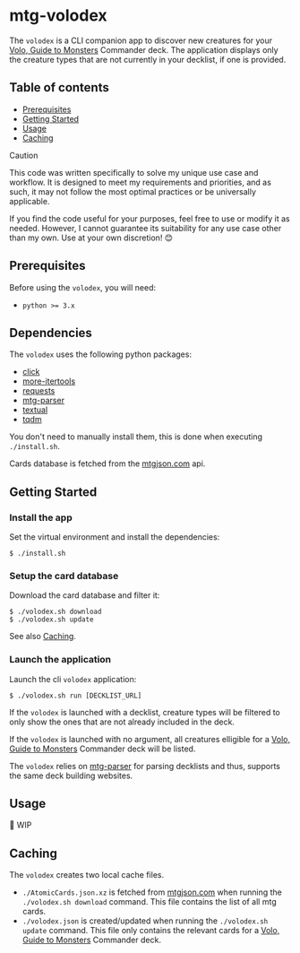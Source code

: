 # mtg-volodex

The `volodex` is a CLI companion app to discover new creatures for your [Volo, Guide to Monsters](https://scryfall.com/card/afr/238/volo-guide-to-monsters) Commander deck.
The application displays only the creature types that are not currently in your decklist, if one is provided.


## Table of contents

- [Prerequisites](#prerequisites)
- [Getting Started](#getting-started)
- [Usage](#usage)
- [Caching](#caching)


> [!CAUTION]
> This code was written specifically to solve my unique use case and workflow. It is designed to meet my requirements and priorities, and as such, it may not follow the most optimal practices or be universally applicable.
>
> If you find the code useful for your purposes, feel free to use or modify it as needed. However, I cannot guarantee its suitability for any use case other than my own. Use at your own discretion! 😊


## Prerequisites

Before using the `volodex`, you will need:
- `python >= 3.x`


## Dependencies

The `volodex` uses the following python packages:
- [click](https://pypi.org/project/click/)
- [more-itertools](https://pypi.org/project/more-itertools/)
- [requests](https://pypi.org/project/requests/)
- [mtg-parser](https://pypi.org/project/mtg_parser/)
- [textual](https://pypi.org/project/textual/)
- [tqdm](https://pypi.org/project/tqdm/)


You don't need to manually install them, this is done when executing `./install.sh`.

Cards database is fetched from the [mtgjson.com](https://mtgjson.com) api.


## Getting Started


### Install the app

Set the virtual environment and install the dependencies:

```Shell
$ ./install.sh
```


### Setup the card database

Download the card database and filter it:

```Shell
$ ./volodex.sh download
$ ./volodex.sh update
```

See also [Caching](#caching).


### Launch the application

Launch the cli `volodex` application:

```Shell
$ ./volodex.sh run [DECKLIST_URL]
```

If the `volodex` is launched with a decklist, creature types will be filtered to only show the ones that are not already included in the deck.

If the `volodex` is launched with no argument, all creatures elligible for a [Volo, Guide to Monsters](https://scryfall.com/card/afr/238/volo-guide-to-monsters) Commander deck will be listed.

The `volodex` relies on [mtg-parser](https://pypi.org/project/mtg_parser/) for parsing decklists and thus, supports the same deck building websites.


## Usage

🚧 WIP


## Caching

The `volodex` creates two local cache files.
- `./AtomicCards.json.xz` is fetched from [mtgjson.com](https://mtgjson.com) when running the `./volodex.sh download` command. This file contains the list of all mtg cards.
- `./volodex.json` is created/updated when running the `./volodex.sh update` command. This file only contains the relevant cards for a [Volo, Guide to Monsters](https://scryfall.com/card/afr/238/volo-guide-to-monsters) Commander deck.
